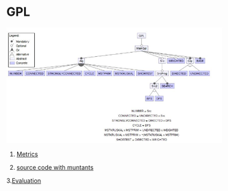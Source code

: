 # GPL


![image](https://raw.githubusercontent.com/fischerJF/vamos2020/master/featureModel/GPL.JPG)

1. [Metrics](https://github.com/fischerJF/vamos2020/blob/master/metrics/GPL.csv)
 
2. [source code with muntants](https://github.com/fischerJF/vamos2020/tree/master/dataset_with_mutant/GPL)

3.[Evaluation](https://github.com/fischerJF/vamos2020/tree/master/workspace_IncLing/GPL)

